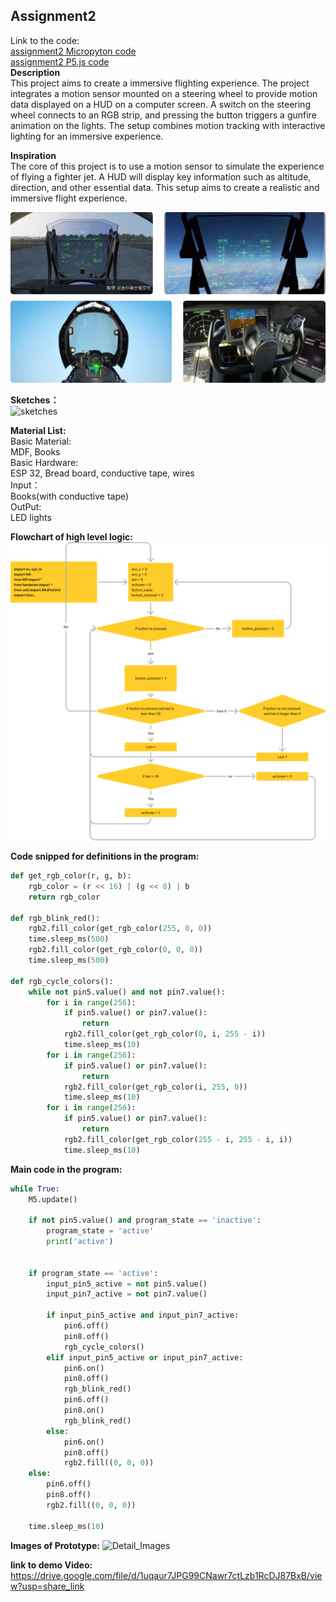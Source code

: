 ## Assignment2  
Link to the code:  
[assignment2 Micropyton code](main.py)  
[assignment2 P5.js code](main.py)     
**Description**  
This project aims to create a immersive flighting experience. The project integrates a motion sensor mounted on a steering wheel to provide motion data displayed on a HUD on a computer screen. A switch on the steering wheel connects to an RGB strip, and pressing the button triggers a gunfire animation on the lights. The setup combines motion tracking with interactive lighting for an immersive experience.  

**Inspiration**  
The core of this project is to use a motion sensor to simulate the experience of flying a fighter jet. A HUD will display key information such as altitude, direction, and other essential data. This setup aims to create a realistic and immersive flight experience.  

![inspiration images](InspirationImage.png)

**Sketches：**  
![sketches](Sketch.png)

**Material List:**  
Basic Material:  
MDF, Books  
Basic Hardware:  
ESP 32, Bread board, conductive tape, wires  
Input：  
Books(with conductive tape)  
OutPut:  
LED lights 

**Flowchart of high level logic:**   
![digram](Flowchart.png)




**Code snipped for definitions in the program:** 

```Python
def get_rgb_color(r, g, b):
    rgb_color = (r << 16) | (g << 8) | b
    return rgb_color

def rgb_blink_red():
    rgb2.fill_color(get_rgb_color(255, 0, 0))
    time.sleep_ms(500)
    rgb2.fill_color(get_rgb_color(0, 0, 0))
    time.sleep_ms(500)

def rgb_cycle_colors():
    while not pin5.value() and not pin7.value():
        for i in range(256):
            if pin5.value() or pin7.value():
                return
            rgb2.fill_color(get_rgb_color(0, i, 255 - i))
            time.sleep_ms(10)
        for i in range(256):
            if pin5.value() or pin7.value():
                return
            rgb2.fill_color(get_rgb_color(i, 255, 0))
            time.sleep_ms(10)
        for i in range(256):
            if pin5.value() or pin7.value():
                return
            rgb2.fill_color(get_rgb_color(255 - i, 255 - i, i))
            time.sleep_ms(10)
```

**Main code in the program:** 
```Python
while True:
    M5.update()

    if not pin5.value() and program_state == 'inactive':
        program_state = 'active'
        print('active')
       

    if program_state == 'active':
        input_pin5_active = not pin5.value()
        input_pin7_active = not pin7.value()

        if input_pin5_active and input_pin7_active:
            pin6.off()
            pin8.off()
            rgb_cycle_colors()
        elif input_pin5_active or input_pin7_active:
            pin6.on()
            pin8.off()
            rgb_blink_red() 
            pin6.off()
            pin8.on()
            rgb_blink_red()
        else:
            pin6.on()   
            pin8.off()
            rgb2.fill((0, 0, 0))
    else:
        pin6.off()
        pin8.off()
        rgb2.fill((0, 0, 0))

    time.sleep_ms(10)
```
**Images of Prototype:**
![Detail_Images](Detail_Images.png)

**link to demo Video:**  
https://drive.google.com/file/d/1uqaur7JPG99CNawr7ctLzb1RcDJ87BxB/view?usp=share_link


